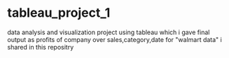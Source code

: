 # tableau_project_1
data analysis and visualization project using tableau which i gave final output as profits of company over sales,category,date for "walmart data" i shared in this repositry
